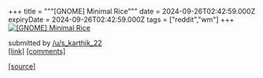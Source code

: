 +++
title = """[GNOME] Minimal Rice"""
date = 2024-09-26T02:42:59.000Z
expiryDate = 2024-09-26T02:42:59.000Z
tags = ["reddit","wm"]
+++
[![[GNOME] Minimal Rice](https://preview.redd.it/vfga8njyg2rd1.png?width=640&crop=smart&auto=webp&s=3c91d1baadc7e04e3300edd4369a8a4aafd911ea "[GNOME] Minimal Rice")](https://www.reddit.com/r/unixporn/comments/1fpm7vt/gnome_minimal_rice/)

submitted by [/u/s\_karthik\_22](https://www.reddit.com/user/s_karthik_22)  
[\[link\]](https://i.redd.it/vfga8njyg2rd1.png) [\[comments\]](https://www.reddit.com/r/unixporn/comments/1fpm7vt/gnome_minimal_rice/)

[[source]](https://www.reddit.com/r/unixporn/comments/1fpm7vt/gnome_minimal_rice/)
